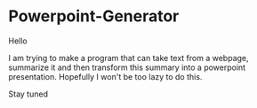 # Powerpoint-Generator

Hello

I am trying to make a program that can take text from a webpage, summarize it and then transform this summary into a powerpoint presentation.
Hopefully I won't be too lazy to do this.

Stay tuned

